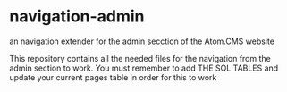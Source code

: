 # navigation-admin
an navigation extender for the admin secction of the Atom.CMS website


This repository contains all the needed files for the navigation from the admin section to work. You must remember to add THE SQL TABLES and update your current pages table in order for this to work
